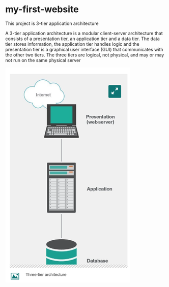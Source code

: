 # my-first-website

This project is 3-tier application architecture 

A 3-tier application architecture is a modular client-server architecture that consists of a presentation tier, an application tier and a data tier. The data tier stores information, the application tier handles logic and the presentation tier is a graphical user interface (GUI) that communicates with the other two tiers. The three tiers are logical, not physical, and may or may not run on the same physical server

![alt text](image.png)
